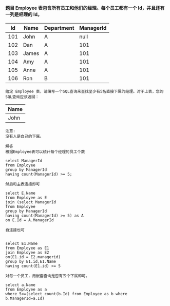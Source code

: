 #### 题目 Employee 表包含所有员工和他们的经理。每个员工都有一个 Id，并且还有一列是经理的 Id。

|Id    |Name       |Department | ManagerId |
|------|----------|-----------|-----------|
|101   |John       |A           | null      |
|102   |Dan       |A           | 101       |
|103   |James       |A           | 101       |
|104   |Amy       |A           | 101       |
|105   |Anne       |A           | 101       |
|106   |Ron       |B           | 101       |

```text
给定 Employee 表，请编写一个SQL查询来查找至少有5名直接下属的经理。对于上表，您的SQL查询应该返回：

```

| Name  |
|-------|
| John  |

```text
注意:
没有人是自己的下属。
```

```text
解答
根据Employee表可以统计每个经理的员工个数
```

```roomsql
select ManagerId
from Employee
group by ManagerId
having count(ManagerId) >= 5;
```
```text
然后和主表连接即可
```

```roomsql
select E.Name
from Employee as E
join (select ManagerId
from Employee
group by ManagerId
having count(ManagerId) >= 5) as A
on E.Id = A.ManagerId
```
```text
自连接也可
```
```roomsql

select E1.Name
from Employee as E1
join Employee as E2
on(E1.id = E2.managerid)
group by E1.id,E1.Name
having count(E1.id) >= 5
```
```text
对每一个员工，用嵌套查询是否有五个下属即可。

```

```roomsql
select a.Name
from Employee as a
where 5<=(select count(b.Id) from Employee as b where b.ManagerId=a.Id)

```